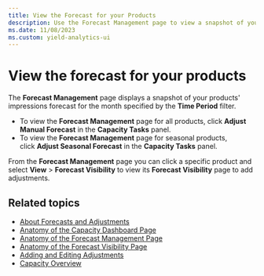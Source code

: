 ```yaml
---
title: View the Forecast for your Products
description: Use the Forecast Management page to view a snapshot of your products' impressions forecast for the month specified by the time period filter.
ms.date: 11/08/2023
ms.custom: yield-analytics-ui
---
```


# View the forecast for your products

The **Forecast Management** page displays a snapshot of your products' impressions forecast for the month specified by the **Time Period** filter.

- To view the **Forecast Management** page for all products, click **Adjust Manual Forecast** in the **Capacity Tasks** panel.
- To view the **Forecast Management** page for seasonal products, click **Adjust Seasonal Forecast** in the **Capacity Tasks** panel.

From the **Forecast Management** page you can click a specific product and select **View** > **Forecast Visibility** to view its **Forecast Visibility** page to add adjustments.

## Related topics

- [About Forecasts and Adjustments](./about-forecasts-and-adjustments.md)
- [Anatomy of the Capacity Dashboard Page](./anatomy-of-the-capacity-dashboard-page.md)
- [Anatomy of the Forecast Management Page](./anatomy-of-the-forecast-management-page.md)
- [Anatomy of the Forecast Visibility Page](./anatomy-of-the-forecast-visibility-page.md)
- [Adding and Editing Adjustments](./adding-and-editing-adjustments.md)
- [Capacity Overview](./capacity-overview.md)
